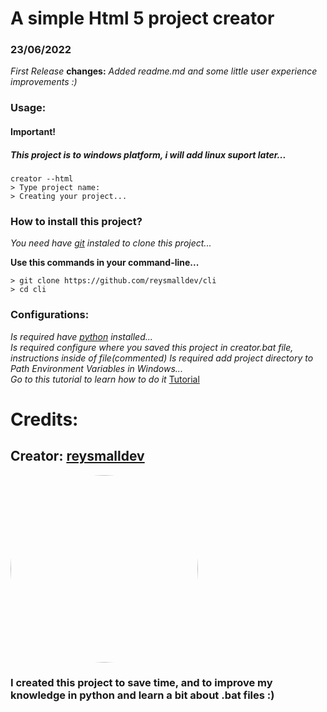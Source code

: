 # A simple Html 5 project creator

### 23/06/2022
*First Release*
**changes:** *Added readme.md and some little user experience improvements :)*

### Usage:
#### Important! 
##### This project is to windows platform, i will add linux suport later...
```
creator --html
> Type project name:
> Creating your project...
```

### How to install this project?
*You need have [git](https://git-scm.com/) instaled to clone this project...*

**Use this commands in your command-line...**
```
> git clone https://github.com/reysmalldev/cli
> cd cli
```
### Configurations: 
*Is required have [python](https://www.python.org/) installed...*<br>
*Is required configure where you saved this project in creator.bat file, instructions inside of file(commented)*
*Is required add project directory to Path Environment Variables in Windows...*<br>
*Go to this tutorial to learn how to do it* [Tutorial](https://docs.oracle.com/en/database/oracle/machine-learning/oml4r/1.5.1/oread/creating-and-modifying-environment-variables-on-windows.html#GUID-DD6F9982-60D5-48F6-8270-A27EC53807D0)

# Credits:

## Creator: **[reysmalldev](https://github.com/reysmalldev)**  
<img src="https://avatars.githubusercontent.com/u/88351922?v=4" width="300px" style="border-radius: 50%;"></img>
### I created this project to save time, and to improve my knowledge in python and learn a bit about .bat files :)

